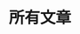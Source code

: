 ---
layout: WPosts
title: 所有文章
description: 这是唯知笔记网站的文章导航界面，页面涵盖了站内的所有文章，并按年份和更新日期以卡片形式来展示。文章以涉及主要知识的图标为分类，可以更好的区分文章类型，方便大家查找。文章内容涉及前端知识、编码、设计、工具等多个领域
sidebar: false
---